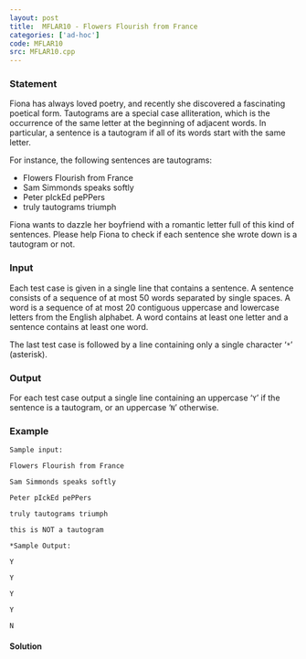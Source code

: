 ```yaml
---
layout: post
title:  MFLAR10 - Flowers Flourish from France
categories: ['ad-hoc']
code: MFLAR10
src: MFLAR10.cpp
---
```


### **Statement**

Fiona has always loved poetry, and recently she discovered a fascinating
poetical form. Tautograms are a special case alliteration, which is the
occurrence of the same letter at the beginning of adjacent words. In
particular, a sentence is a tautogram if all of its words start with the same
letter.

For instance, the following sentences are tautograms:

  * Flowers Flourish from France
  * Sam Simmonds speaks softly
  * Peter pIckEd pePPers
  * truly tautograms triumph

Fiona wants to dazzle her boyfriend with a romantic letter full of this kind
of sentences. Please help Fiona to check if each sentence she wrote down is a
tautogram or not.

### Input

Each test case is given in a single line that contains a sentence. A sentence
consists of a sequence of at most 50 words separated by single spaces. A word
is a sequence of at most 20 contiguous uppercase and lowercase letters from
the English alphabet. A word contains at least one letter and a sentence
contains at least one word.

The last test case is followed by a line containing only a single character
‘`*`’ (asterisk).

### Output

For each test case output a single line containing an uppercase ‘`Y`’ if the
sentence is a tautogram, or an uppercase ‘`N`’ otherwise.

### Example

    
    
    Sample input:
    Flowers Flourish from France
    Sam Simmonds speaks softly
    Peter pIckEd pePPers
    truly tautograms triumph
    this is NOT a tautogram
    *Sample Output:
    Y
    Y
    Y
    Y
    N



#### **Solution**



